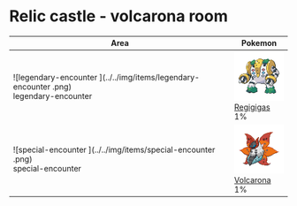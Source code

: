 # Relic castle - volcarona room

| Area                                                                                            | Pokemon                                                                        |
| ----------------------------------------------------------------------------------------------- | ------------------------------------------------------------------------------ |
| ![legendary-encounter ](../../img/items/legendary-encounter .png)<br/>legendary-encounter <br/> | ![regigigas](../../img/pokemon/486.png) <br/>[Regigigas](/pokemon/486) <br/>1% |
| ![special-encounter ](../../img/items/special-encounter .png)<br/>special-encounter <br/>       | ![volcarona](../../img/pokemon/637.png) <br/>[Volcarona](/pokemon/637) <br/>1% |